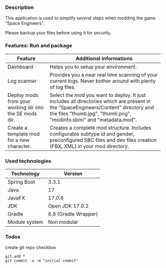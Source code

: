 ### Description

This application is used to simplify several steps when modding the game "Space Engineers".

Please backup your files before using it for security.

### Features: Run and package

| Feature                                                 | Additional informations                                                                                                                                                                                    |
|---------------------------------------------------------|------------------------------------------------------------------------------------------------------------------------------------------------------------------------------------------------------------|
| Dashboard                                               | Helps you to setup your environment.                                                                                                                                                                       |
| Log scanner                                             | Provides you a near real time scanning of your current logs. Never bother around with plenty of log files.                                                                                                 |
| Deploy mods from your working dir into the SE mods dir. | Select the mod you want to deploy. It just includes all directories which are present in the "SpaceEngineers/Content" directory and the files "thumb.jpg", "thumb.png", "modinfo.sbmi" and "metadata.mod". |
| Create a template mod for a new character.              | Creates a complete mod structure. Includes configurable subtype id and gender, preconfigured SBC files and dev files creation (FBX, XML) in your mod directory.                                            |

### Used technologies

| Technology    | Version              |
|---------------|----------------------|
| Spring Boot   | 3.3.1                |
| Java          | 17                   |
| JavaFX        | 17.0.8               |
| JDK           | Open JDK 17.0.2      |
| Gradle        | 8.8 (Gradle Wrapper) |
| Module system | Non modular          |

### Todos

create git repo checkbox

    git add *
    git commit -a -m "initial commit"